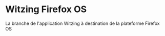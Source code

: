 Witzing Firefox OS
=======

La branche de l'application Witzing à destination de la plateforme Firefox OS
